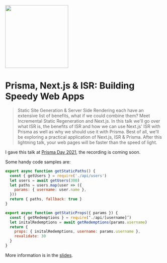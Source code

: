 <img src="https://cloud-mealgtc1o-hack-club-bot.vercel.app/0vector4.png" width="200" />

# Prisma, Next.js & ISR: Building Speedy Web Apps

> Static Site Generation & Server Side Rendering each have an extensive list of benefits, what if we could combine them? Meet Incremental Static Regeneration and Next.js. In this talk we'll go over what ISR is, the benefits of ISR and how we can use Next.js' ISR with Prisma as well as why we should use it with Prisma. Best of all, we'll be exploring a practical application of Next.js, ISR & Prisma. After this lightning talk, your web pages will be faster than the speed of light.

I gave this talk at [Prisma Day 2021](https://www.prisma.io/day), the recording is coming soon.

Some handy code samples are:

```javascript
export async function getStaticPaths() {
  const { getUsers } = require('./api/users')
  let users = await getUsers(300)
  let paths = users.map(user => ({
    params: { username: user.name },
  }))
  return { paths, fallback: true }
}
```

```javascript
export async function getStaticProps({ params }) {
  const { getRedemptions } = require(‘./api/[username]’)
  let initalRedemptions = await getRedemptions(params.username)
  return { 
    props: { initalRedemptions, username: params.username }, 
    revalidate: 30 
  }
}
```
More information is in the [slides](https://github.com/sampoder/prisma-nextjs/tree/main/slides).
